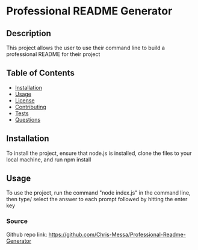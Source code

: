 # Professional README Generator

## Description 
    
This project allows the user to use their command line to build a professional README for their project

## Table of Contents

- [Installation](#Installation)
- [Usage](#Usage)
- [License](#License)
- [Contributing](#Contributing)
- [Tests](#Tests)
- [Questions](#Questions)

## Installation

To install the project, ensure that node.js is installed, clone the files to your local machine, and run npm install

## Usage

To use the project, run the command "node index.js" in the command line, then type/ select the answer to each prompt followed by hitting the enter key

### Source

Github repo link: https://github.com/Chris-Messa/Professional-Readme-Generator
